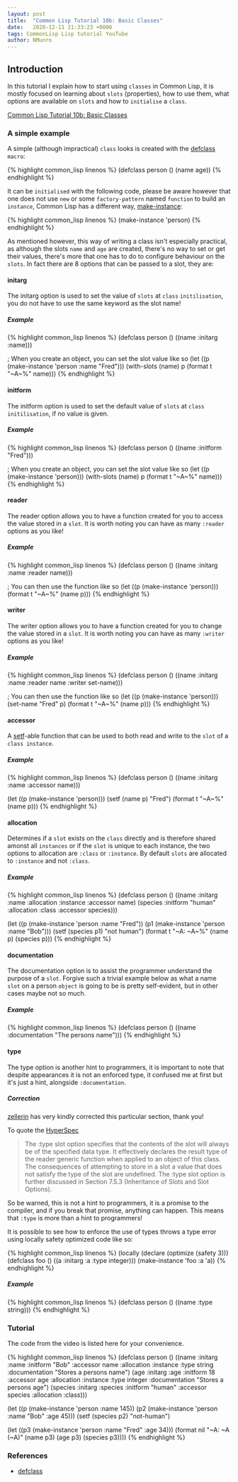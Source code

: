 ```yaml
---
layout: post
title:  "Common Lisp Tutorial 10b: Basic Classes"
date:   2020-12-11 21:33:23 +0000
tags: CommonLisp Lisp tutorial YouTube
author: NMunro
---
```


## Introduction

In this tutorial I explain how to start using `classes` in Common Lisp, it is mostly focused on learning about `slots` (properties), how to use them, what options are available on `slots` and how to `initialise` a `class`.

[Common Lisp Tutorial 10b: Basic Classes](https://www.youtube.com/watch?v=PKwm3325wk0)

### A simple example

A simple (although impractical) `class` looks is created with the [defclass](http://clhs.lisp.se/Body/m_defcla.htm) `macro`:

{% highlight common_lisp linenos %}
(defclass person ()
  (name age))
{% endhighlight %}
      
It can be `initialised` with the following code, please be aware however that one does not use `new` or some `factory-pattern` named `function` to build an `instance`, Common Lisp has a different way, [make-instance](http://clhs.lisp.se/Body/f_mk_ins.htm):

{% highlight common_lisp linenos %}
(make-instance 'person)
{% endhighlight %}
    
As mentioned however, this way of writing a class isn't especially practical, as although the slots `name` and `age` are created, there's no way to set or get their values, there's more that one has to do to configure behaviour on the `slots`. In fact there are 8 options that can be passed to a slot, they are:

#### initarg

The initarg option is used to set the value of `slots` at `class` `initilisation`, you do not have to use the same keyword as the slot name!

##### Example

{% highlight common_lisp linenos %}
(defclass person ()
    ((name :initarg :name)))
        
; When you create an object, you can set the slot value like so
(let ((p (make-instance 'person :name "Fred")))
        (with-slots (name) p
            (format t "~A~%" name)))
{% endhighlight %}

#### initform

The initform option is used to set the default value of `slots` at `class` `initilisation`, if no value is given.

##### Example

{% highlight common_lisp linenos %}
(defclass person ()
    ((name :initform "Fred")))
        
; When you create an object, you can set the slot value like so
(let ((p (make-instance 'person)))
    (with-slots (name) p
        (format t "~A~%" name)))
{% endhighlight %}
            

#### reader

The reader option allows you to have a function created for you to access the value stored in a `slot`. It is worth noting you can have as many `:reader` options as you like!

##### Example

{% highlight common_lisp linenos %}
(defclass person ()
    ((name :initarg :name :reader name)))
        
; You can then use the function like so
(let ((p (make-instance 'person)))
    (format t "~A~%" (name p)))
{% endhighlight %}

    
#### writer

The writer option allows you to have a function created for you to change the value stored in a `slot`. It is worth noting you can have as many `:writer` options as you like!

##### Example

{% highlight common_lisp linenos %}
(defclass person ()
    ((name :initarg :name :reader name :writer set-name)))
        
; You can then use the function like so
(let ((p (make-instance 'person)))
    (set-name "Fred" p)
    (format t "~A~%" (name p)))
{% endhighlight %}

        
#### accessor

A [setf](http://clhs.lisp.se/Body/m_setf_.htm)-able function that can be used to both read and write to the `slot` of a `class instance`.

##### Example

{% highlight common_lisp linenos %}
(defclass person ()
    ((name :initarg :name :accessor name)))
    
(let ((p (make-instance 'person)))
    (setf (name p) "Fred")
    (format t "~A~%" (name p)))
{% endhighlight %}


#### allocation

Determines if a `slot` exists on the `class` directly and is therefore shared amonst all `instances` or if the `slot` is unique to each instance, the two options to allocation are `:class` or `:instance`. By default `slots` are allocated to `:instance` and not `:class`.

##### Example

{% highlight common_lisp linenos %}
(defclass person ()
    ((name :initarg :name :allocation :instance :accessor name)
     (species :initform "human" :allocation :class :accessor species)))
        
(let ((p  (make-instance 'person :name "Fred"))
      (p1 (make-instance 'person :name "Bob")))
    (setf (species p1) "not human")
    (format t "~A: ~A~%" (name p) (species p)))
{% endhighlight %}


#### documentation

The documentation option is to assist the programmer understand the purpose of a `slot`. Forgive such a trivial example below as what a name `slot` on a person `object` is going to be is pretty self-evident, but in other cases maybe not so much.

##### Example

{% highlight common_lisp linenos %}
(defclass person ()
    ((name :documentation "The persons name")))
{% endhighlight %}


#### type

The type option is another hint to programmers, it is important to note that despite appearances it is not an enforced type, it confused me at first but it's just a hint, alongside `:documentation`.

##### Correction

[zellerin](https://github.com/zellerin) has very kindly corrected this particular section, thank you!

To quote the [HyperSpec](http://www.lispworks.com/documentation/HyperSpec/Body/m_defcla.htm)

 > The :type slot option specifies that the contents of the slot will always be of the specified data type. It effectively declares the result type of the reader generic function when applied to an object of this class. The consequences of attempting to store in a slot a value that does not satisfy the type of the slot are undefined. The :type slot option is further discussed in Section 7.5.3 (Inheritance of Slots and Slot Options). 
 
So be warned, this is not a hint to programmers, it is a promise to the compiler, and if you break that promise, anything can happen. This means that `:type` is more than a hint to programmers!
 
It is possible to see how to enforce the use of types throws a type error using locally safety optimized code like so:

{% highlight common_lisp linenos %}
(locally (declare (optimize (safety 3)))
  (defclass foo () ((a :initarg :a :type integer)))
  (make-instance 'foo :a 'a))
{% endhighlight %}

##### Example

{% highlight common_lisp linenos %}
(defclass person ()
    ((name :type string)))
{% endhighlight %}


### Tutorial

The code from the video is listed here for your convenience.

{% highlight common_lisp linenos %}
(defclass person ()
  ((name :initarg    :name    :initform "Bob"   :accessor name    :allocation :instance :type string  :documentation "Stores a persons name")
   (age  :initarg    :age     :initform 18      :accessor age     :allocation :instance :type integer :documentation "Stores a persons age")
   (species :initarg :species :initform "human" :accessor species :allocation :class)))

(let ((p (make-instance 'person :name 145))
      (p2 (make-instance 'person :name "Bob" :age 45)))
  (setf (species p2) "not-human")

  (let ((p3 (make-instance 'person :name "Fred" :age 34)))
    (format nil "~A: ~A (~A)" (name p3) (age p3) (species p3))))
{% endhighlight %}

### References

- [defclass]()
